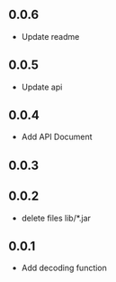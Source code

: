 ## 0.0.6

* Update readme

## 0.0.5

* Update api

## 0.0.4

* Add API Document

## 0.0.3

## 0.0.2

* delete files lib/*.jar

## 0.0.1

* Add decoding function
